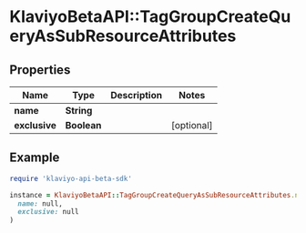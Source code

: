 # KlaviyoBetaAPI::TagGroupCreateQueryAsSubResourceAttributes

## Properties

| Name | Type | Description | Notes |
| ---- | ---- | ----------- | ----- |
| **name** | **String** |  |  |
| **exclusive** | **Boolean** |  | [optional] |

## Example

```ruby
require 'klaviyo-api-beta-sdk'

instance = KlaviyoBetaAPI::TagGroupCreateQueryAsSubResourceAttributes.new(
  name: null,
  exclusive: null
)
```

